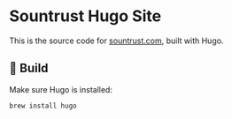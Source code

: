 # Sountrust Hugo Site

This is the source code for [sountrust.com](https://sountrust.com), built with Hugo.

## 🔧 Build

Make sure Hugo is installed:
```bash
brew install hugo
